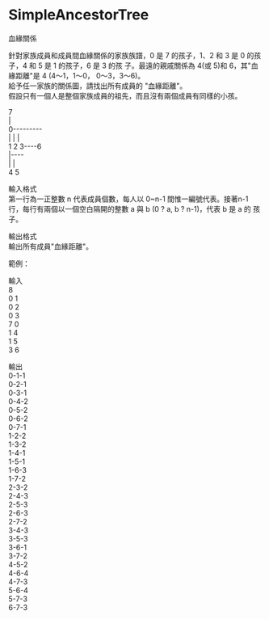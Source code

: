 # SimpleAncestorTree

血緣關係 

針對家族成員和成員間血緣關係的家族族譜，0 是 7 的孩子，1、2 和 3 是 0 的孩子，4 和 5 是 1 的孩子，6 是 3 的孩 子。最遠的親戚關係為 4(或 5)和 6，其"血緣距離"是 4 (4～1，1～0， 0～3，3～6)。 <br />
給予任一家族的關係圖，請找出所有成員的 "血緣距離"。 <br />
假設只有一個人是整個家族成員的祖先，而且沒有兩個成員有同樣的小孩。 <br />

7 <br />
| <br />
0--------- <br />
| | | <br />
1 2 3----6 <br />
|---- <br />
| | <br />
4 5 <br />

輸入格式 <br />
第一行為一正整數 n 代表成員個數，每人以 0~n-1 間惟一編號代表。接著n-1 行，每行有兩個以一個空白隔開的整數 a 與 b (0 ? a, b ? n-1)，代表 b 是 a 的 孩子。 

輸出格式 <br />
輸出所有成員"血緣距離"。 

範例： <br />

輸入 <br />
8 <br />
0 1 <br />
0 2 <br />
0 3 <br />
7 0 <br />
1 4 <br />
1 5 <br />
3 6 <br />

輸出 <br />
0-1-1 <br />
0-2-1 <br />
0-3-1 <br />
0-4-2 <br />
0-5-2 <br />
0-6-2 <br />
0-7-1 <br />
1-2-2 <br />
1-3-2 <br />
1-4-1 <br />
1-5-1 <br />
1-6-3 <br />
1-7-2 <br />
2-3-2 <br />
2-4-3 <br />
2-5-3 <br />
2-6-3 <br />
2-7-2 <br />
3-4-3 <br />
3-5-3 <br />
3-6-1 <br />
3-7-2 <br />
4-5-2 <br />
4-6-4 <br />
4-7-3 <br />
5-6-4 <br />
5-7-3 <br />
6-7-3 <br />
